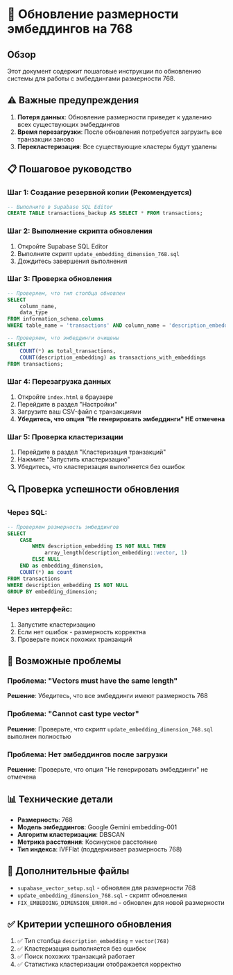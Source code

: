 # 🔄 Обновление размерности эмбеддингов на 768

## Обзор

Этот документ содержит пошаговые инструкции по обновлению системы для работы с эмбеддингами размерности 768.

## ⚠️ Важные предупреждения

1. **Потеря данных**: Обновление размерности приведет к удалению всех существующих эмбеддингов
2. **Время перезагрузки**: После обновления потребуется загрузить все транзакции заново
3. **Перекластеризация**: Все существующие кластеры будут удалены

## 📋 Пошаговое руководство

### Шаг 1: Создание резервной копии (Рекомендуется)

```sql
-- Выполните в Supabase SQL Editor
CREATE TABLE transactions_backup AS SELECT * FROM transactions;
```

### Шаг 2: Выполнение скрипта обновления

1. Откройте Supabase SQL Editor
2. Выполните скрипт `update_embedding_dimension_768.sql`
3. Дождитесь завершения выполнения

### Шаг 3: Проверка обновления

```sql
-- Проверяем, что тип столбца обновлен
SELECT 
    column_name, 
    data_type
FROM information_schema.columns 
WHERE table_name = 'transactions' AND column_name = 'description_embedding';

-- Проверяем, что эмбеддинги очищены
SELECT 
    COUNT(*) as total_transactions,
    COUNT(description_embedding) as transactions_with_embeddings
FROM transactions;
```

### Шаг 4: Перезагрузка данных

1. Откройте `index.html` в браузере
2. Перейдите в раздел "Настройки"
3. Загрузите ваш CSV-файл с транзакциями
4. **Убедитесь, что опция "Не генерировать эмбеддинги" НЕ отмечена**

### Шаг 5: Проверка кластеризации

1. Перейдите в раздел "Кластеризация транзакций"
2. Нажмите "Запустить кластеризацию"
3. Убедитесь, что кластеризация выполняется без ошибок

## 🔍 Проверка успешности обновления

### Через SQL:
```sql
-- Проверяем размерность эмбеддингов
SELECT 
    CASE 
        WHEN description_embedding IS NOT NULL THEN 
            array_length(description_embedding::vector, 1)
        ELSE NULL 
    END as embedding_dimension,
    COUNT(*) as count
FROM transactions 
WHERE description_embedding IS NOT NULL
GROUP BY embedding_dimension;
```

### Через интерфейс:
1. Запустите кластеризацию
2. Если нет ошибок - размерность корректна
3. Проверьте поиск похожих транзакций

## 🚨 Возможные проблемы

### Проблема: "Vectors must have the same length"
**Решение**: Убедитесь, что все эмбеддинги имеют размерность 768

### Проблема: "Cannot cast type vector"
**Решение**: Проверьте, что скрипт `update_embedding_dimension_768.sql` выполнен полностью

### Проблема: Нет эмбеддингов после загрузки
**Решение**: Проверьте, что опция "Не генерировать эмбеддинги" не отмечена

## 📊 Технические детали

- **Размерность**: 768
- **Модель эмбеддингов**: Google Gemini embedding-001
- **Алгоритм кластеризации**: DBSCAN
- **Метрика расстояния**: Косинусное расстояние
- **Тип индекса**: IVFFlat (поддерживает размерность 768)

## 🔧 Дополнительные файлы

- `supabase_vector_setup.sql` - обновлен для размерности 768
- `update_embedding_dimension_768.sql` - скрипт обновления
- `FIX_EMBEDDING_DIMENSION_ERROR.md` - обновлен для новой размерности

## ✅ Критерии успешного обновления

1. ✅ Тип столбца `description_embedding` = `vector(768)`
2. ✅ Кластеризация выполняется без ошибок
3. ✅ Поиск похожих транзакций работает
4. ✅ Статистика кластеризации отображается корректно 